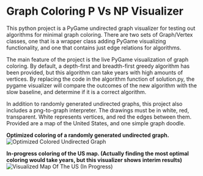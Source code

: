 # Graph Coloring P Vs NP Visualizer
This python project is a PyGame undirected graph visualizer for testing out algorithms for minimal graph coloring.
There are two sets of Graph/Vertex classes, one that is a wrapper class adding PyGame visualizing functionality, and one that contains just edge relations for algorithms.

The main feature of the project is the live PyGame visualization of graph coloring. By default, a depth-first and breadth-first greedy algorithm has been provided, but this algorithm can take years with high amounts of vertices.
By replacing the code in the algorithm function of solution.py, the pygame visualizer will compare the outcomes of the new algorithm with the slow baseline, and determine if it is a correct algorithm.

In addition to randomly generated undirected graphs, this project also includes a png-to-graph interpreter. The drawings must be in white, red, transparent. White represents vertices, and red the edges between them. Provided are a map of the United States, and one simple graph doodle.


**Optimized coloring of a randomly generated undirected graph.**
![Optimized Colored Undirected Graph](https://drive.google.com/uc?id=1piYnMlpdtzZu-OlpvukzZvmWNOBhrmls)

**In-progress coloring of the US map. (Actually finding the most optimal coloring would take years, but this visualizer shows interim results)**
![Visualized Map Of The US (In Progress)](https://drive.google.com/uc?id=1MEbJ18bSoYqIrbN2iH4gFSn6yUXfOmnu)
